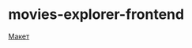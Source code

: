 # movies-explorer-frontend

[Макет](https://drive.google.com/file/d/1PdkzYcjlLM0FkUqzaY8s17L9mg2xf_0d/view?usp=sharing)